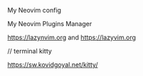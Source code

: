 My Neovim config 

My Neovim Plugins Manager

https://lazynvim.org and https://lazyvim.org


// terminal kitty

https://sw.kovidgoyal.net/kitty/

